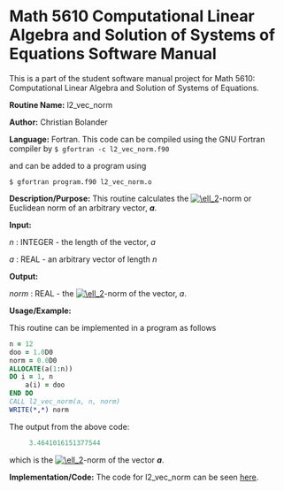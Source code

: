 # Math 5610 Computational Linear Algebra and Solution of Systems of Equations Software Manual

This is a part of the student software manual project for Math 5610: Computational Linear Algebra and Solution of Systems of Equations. 

**Routine Name:**           l2_vec_norm

**Author:** Christian Bolander

**Language:** Fortran. This code can be compiled using the GNU Fortran compiler by
```$ gfortran -c l2_vec_norm.f90```

and can be added to a program using

```$ gfortran program.f90 l2_vec_norm.o ``` 

**Description/Purpose:** This routine calculates the <a href="https://www.codecogs.com/eqnedit.php?latex=\ell_2" target="_blank"><img src="https://latex.codecogs.com/gif.latex?\ell_2" title="\ell_2" /></a>-norm or Euclidean norm of an arbitrary vector, ***a***.

**Input:**  

*n* : INTEGER - the length of the vector, *a*

*a* : REAL - an arbitrary vector of length *n*

**Output:** 

*norm* : REAL - the <a href="https://www.codecogs.com/eqnedit.php?latex=\ell_2" target="_blank"><img src="https://latex.codecogs.com/gif.latex?\ell_2" title="\ell_2" /></a>-norm of the vector, *a*.

**Usage/Example:**

This routine can be implemented in a program as follows

```fortran
n = 12
doo = 1.0D0
norm = 0.0D0
ALLOCATE(a(1:n))
DO i = 1, n
	a(i) = doo
END DO
CALL l2_vec_norm(a, n, norm)
WRITE(*,*) norm
```

The output from the above code:

```fortran
     3.4641016151377544 
```

which is the <a href="https://www.codecogs.com/eqnedit.php?latex=\ell_2" target="_blank"><img src="https://latex.codecogs.com/gif.latex?\ell_2" title="\ell_2" /></a>-norm of the vector ***a***.

**Implementation/Code:** The code for l2_vec_norm can be seen [here](../l2_vec_norm.f90).

